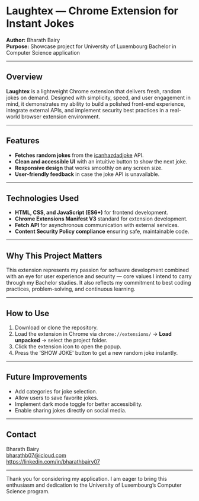 # Laughtex — Chrome Extension for Instant Jokes

**Author:** Bharath Bairy  
**Purpose:** Showcase project for University of Luxembourg Bachelor in Computer Science application

---

## Overview

**Laughtex** is a lightweight Chrome extension that delivers fresh, random jokes on demand. Designed with simplicity, speed, and user engagement in mind, it demonstrates my ability to build a polished front-end experience, integrate external APIs, and implement security best practices in a real-world browser extension environment.

---

## Features

- **Fetches random jokes** from the [icanhazdadjoke](https://icanhazdadjoke.com/api) API.
- **Clean and accessible UI** with an intuitive button to show the next joke.
- **Responsive design** that works smoothly on any screen size.
- **User-friendly feedback** in case the joke API is unavailable.

---

## Technologies Used

- **HTML, CSS, and JavaScript (ES6+)** for frontend development.
- **Chrome Extensions Manifest V3** standard for extension development.
- **Fetch API** for asynchronous communication with external services.
- **Content Security Policy compliance** ensuring safe, maintainable code.

---

## Why This Project Matters

This extension represents my passion for software development combined with an eye for user experience and security — core values I intend to carry through my Bachelor studies. It also reflects my commitment to best coding practices, problem-solving, and continuous learning.

---

## How to Use

1. Download or clone the repository.  
2. Load the extension in Chrome via `chrome://extensions/` → **Load unpacked** → select the project folder.  
3. Click the extension icon to open the popup.  
4. Press the 'SHOW JOKE' button to get a new random joke instantly.

---

## Future Improvements

- Add categories for joke selection.  
- Allow users to save favorite jokes.  
- Implement dark mode toggle for better accessibility.  
- Enable sharing jokes directly on social media.

---

## Contact

Bharath Bairy  
bharathb07@icloud.com  
https://linkedin.com/in/bharathbairy07

---

Thank you for considering my application. I am eager to bring this enthusiasm and dedication to the University of Luxembourg’s Computer Science program.

